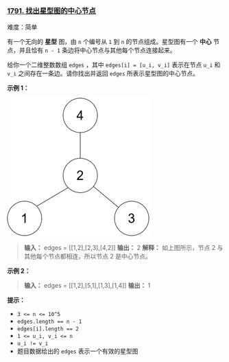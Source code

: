 ### [1791\. 找出星型图的中心节点](https://leetcode.cn/problems/find-center-of-star-graph/)

难度：简单

有一个无向的 **星型** 图，由 `n` 个编号从 `1` 到 `n` 的节点组成。星型图有一个 **中心** 节点，并且恰有 `n - 1` 条边将中心节点与其他每个节点连接起来。

给你一个二维整数数组 `edges` ，其中 `edges[i] = [u_i, v_i]` 表示在节点 `u_i` 和 `v_i` 之间存在一条边。请你找出并返回 `edges` 所表示星型图的中心节点。

**示例 1：**

![](./assets/img/Question1791.png)

> **输入：** edges = \[[1,2],[2,3],[4,2]]
> **输出：** 2
> **解释：** 如上图所示，节点 2 与其他每个节点都相连，所以节点 2 是中心节点。

**示例 2：**

> **输入：** edges = \[[1,2],[5,1],[1,3],[1,4]]
> **输出：** 1

**提示：**

- `3 <= n <= 10^5`
- `edges.length == n - 1`
- `edges[i].length == 2`
- `1 <= u_i, v_i <= n`
- `u_i != v_i`
- 题目数据给出的 `edges` 表示一个有效的星型图
